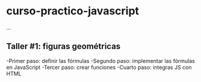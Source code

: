 # curso-practico-javascript

...

## Taller #1: figuras geométricas

-Primer paso: definir las fórmulas
-Segundo paso: implementar las fórmulas en JavaScript
-Tercer paso: crear funciones
-Cuarto paso: integras JS con HTML
